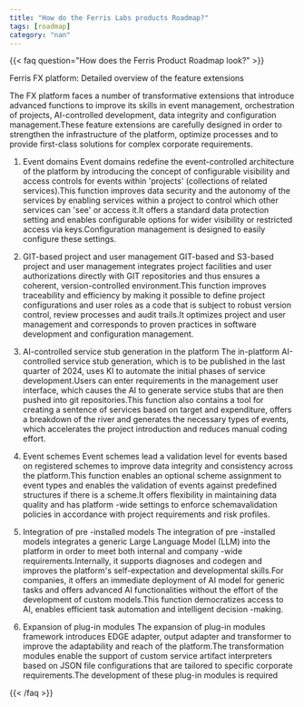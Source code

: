 ```yaml
---
title: "How do the Ferris Labs products Roadmap?"
tags: [roadmap]
category: "nan"
---
```


<!-- QUESTION -->

{{< faq question="How does the Ferris Product Roadmap look?" >}}

<!-- ANSWER -->

Ferris FX platform: Detailed overview of the feature extensions

The FX platform faces a number of transformative extensions that introduce advanced functions to improve its skills in event management, orchestration of projects, AI-controlled development, data integrity and configuration management.These feature extensions are carefully designed in order to strengthen the infrastructure of the platform, optimize processes and to provide first-class solutions for complex corporate requirements.

1. Event domains
Event domains redefine the event-controlled architecture of the platform by introducing the concept of configurable visibility and access controls for events within 'projects' (collections of related services).This function improves data security and the autonomy of the services by enabling services within a project to control which other services can 'see' or access it.It offers a standard data protection setting and enables configurable options for wider visibility or restricted access via keys.Configuration management is designed to easily configure these settings.

2. GIT-based project and user management
GIT-based and S3-based project and user management integrates project facilities and user authorizations directly with GIT repositories and thus ensures a coherent, version-controlled environment.This function improves traceability and efficiency by making it possible to define project configurations and user roles as a code that is subject to robust version control, review processes and audit trails.It optimizes project and user management and corresponds to proven practices in software development and configuration management.

3. AI-controlled service stub generation in the platform
The in-platform AI-controlled service stub generation, which is to be published in the last quarter of 2024, uses KI to automate the initial phases of service development.Users can enter requirements in the management user interface, which causes the AI ​​to generate service stubs that are then pushed into git repositories.This function also contains a tool for creating a sentence of services based on target and expenditure, offers a breakdown of the river and generates the necessary types of events, which accelerates the project introduction and reduces manual coding effort.

4. Event schemes
Event schemes lead a validation level for events based on registered schemes to improve data integrity and consistency across the platform.This function enables an optional scheme assignment to event types and enables the validation of events against predefined structures if there is a scheme.It offers flexibility in maintaining data quality and has platform -wide settings to enforce schemavalidation policies in accordance with project requirements and risk profiles.

5. Integration of pre -installed models
The integration of pre -installed models integrates a generic Large Language Model (LLM) into the platform in order to meet both internal and company -wide requirements.Internally, it supports diagnoses and codegen and improves the platform's self-expectation and developmental skills.For companies, it offers an immediate deployment of AI model for generic tasks and offers advanced AI functionalities without the effort of the development of custom models.This function democratizes access to AI, enables efficient task automation and intelligent decision -making.

6. Expansion of plug-in modules
The expansion of plug-in modules framework introduces EDGE adapter, output adapter and transformer to improve the adaptability and reach of the platform.The transformation modules enable the support of custom service artifact interpreters based on JSON file configurations that are tailored to specific corporate requirements.The development of these plug-in modules is required

{{< /faq >}}
